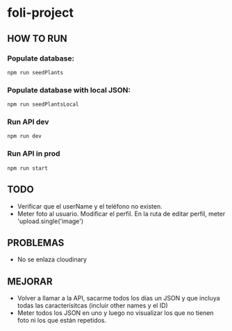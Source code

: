 # foli-project

## HOW TO RUN
### Populate database: 
`npm run seedPlants`

### Populate database with local JSON: 
`npm run seedPlantsLocal`

### Run API dev
`npm run dev`

### Run API in prod
`npm run start`


## TODO
- Verificar que el userName y el teléfono no existen.
- Meter foto al usuario. Modificar el perfil. 
En la ruta de editar perfil, meter 'upload.single('image')

## PROBLEMAS
- No se enlaza cloudinary


## MEJORAR
- Volver a llamar a la API, sacarme todos los días un JSON y que incluya todas las caracterísitcas (incluir other names y el ID)
- Meter todos los JSON en uno y luego no visualizar los que no tienen foto ni los que están repetidos.